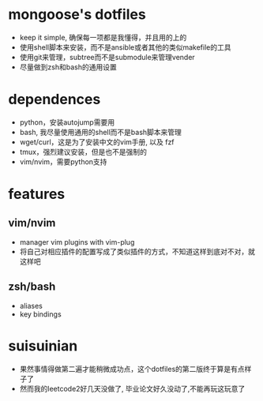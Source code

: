 # mongoose's dotfiles 

- keep it simple, 确保每一项都是我懂得，并且用的上的
- 使用shell脚本来安装，而不是ansible或者其他的类似makefile的工具
- 使用git来管理，subtree而不是submodule来管理vender
- 尽量做到zsh和bash的通用设置

# dependences

- python，安装autojump需要用
- bash, 我尽量使用通用的shell而不是bash脚本来管理
- wget/curl，这是为了安装中文的vim手册, 以及 fzf
- tmux，强烈建议安装，但是也不是强制的
- vim/nvim，需要python支持

# features

## vim/nvim

- manager vim plugins with vim-plug
- 将自己对相应插件的配置写成了类似插件的方式，不知道这样到底对不对，就这样吧

## zsh/bash

- aliases
- key bindings


# suisuinian

- 果然事情得做第二遍才能稍微成功点，这个dotfiles的第二版终于算是有点样子了
- 然而我的leetcode2好几天没做了, 毕业论文好久没动了,不能再玩这玩意了
